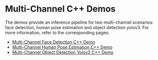 # Multi-Channel C++ Demos

The demos provide an inference pipeline for two multi-channel scenarios: face detection, human pose estimation and object detection yolov3. For more information, refer to the corresponding pages:
* [Multi-Channel Face Detection C++ Demo](./face_detection/README.md)
* [Multi-Channel Human Pose Estimation C++ Demo](./human_pose_estimation/README.md)
* [Multi-Channel Object Detection Yolov3 C++ Demo](./object_detection_demo_yolov3/README.md)

